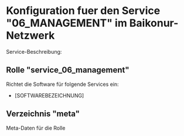 # Konfiguration fuer den Service "06_MANAGEMENT" im Baikonur-Netzwerk
Service-Beschreibung:

## Rolle "service_06_management"
Richtet die Software für folgende Services ein:
* [SOFTWAREBEZEICHNUNG]

## Verzeichnis "meta"
Meta-Daten für die Rolle
